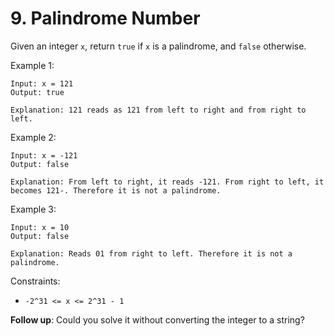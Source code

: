 # 9. Palindrome Number

Given an integer `x`, return `true` if `x` is a palindrome, and `false` otherwise.

Example 1:

    Input: x = 121
    Output: true

    Explanation: 121 reads as 121 from left to right and from right to left.

Example 2:

    Input: x = -121
    Output: false

    Explanation: From left to right, it reads -121. From right to left, it becomes 121-. Therefore it is not a palindrome.

Example 3:

    Input: x = 10
    Output: false

    Explanation: Reads 01 from right to left. Therefore it is not a palindrome.

Constraints:

- `-2^31 <= x <= 2^31 - 1`

**Follow up**: Could you solve it without converting the integer to a string?